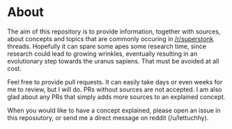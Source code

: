 # About

The aim of this repository is to provide information, together with sources, about concepts and topics that are commonly occuring in [/r/superstonk](https://www.reddit.com/r/superstonk) threads. Hopefully it can spare some apes some research time, since research could lead to growing wrinkles, eventually resulting in an evolutionary step towards the uranus sapiens. That must be avoided at all cost.

Feel free to provide pull requests. It can easily take days or even weeks for me to review, but I will do. PRs without sources are not accepted. I am also glad about any PRs that simply adds more sources to an explained concept.

When you would like to have a concept explained, please open an issue in this reposiutory, or send me a direct message on reddit (/u/lettuchhy).

